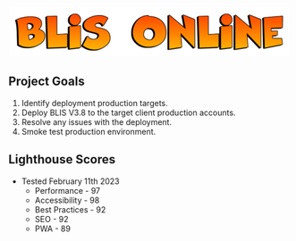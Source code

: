 <center><img src = "/assets/blisheader.png" alt="BLIS Online Team" width="500" height="88"></center>


## Project Goals

1. Identify deployment production targets. 
2. Deploy BLIS V3.8 to the target client production accounts. 
3. Resolve any issues with the deployment. 
4. Smoke test production environment. 


## Lighthouse Scores

* Tested February 11th 2023
    * Performance - 97
    * Accessibility - 98
    * Best Practices - 92
    * SEO - 92
    * PWA - 89